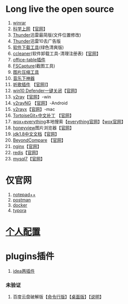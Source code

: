 # Long live the open source
1. [winrar](https://github.com/phoenixtree2poplar/release-tools-v1/releases/tag/%E5%8E%8B%E7%BC%A9%E8%BD%AF%E4%BB%B6)
1. [科学上网](https://github.com/phoenixtree2poplar/release-tools-v1/releases/tag/%E5%BC%80%E6%BA%90%E7%BF%BB%E5%A2%99)【[官网](https://github.com/haotian-wang/google-access-helper)】
1. [Thunder](https://github.com/phoenixtree2poplar/release-tools-v1/releases/tag/%E8%BF%85%E9%9B%B7%E6%9C%80%E7%AE%80%E7%89%88)迅雷最简版(文件位置修改)
1. [Thunder](https://github.com/phoenixtree2poplar/release-pkg-v1/releases/tag/thunder)迅雷10去广告版
1. [软件下载工具](https://github.com/phoenixtree2poplar/release-tools-v2/releases/tag/software-download)(绿色清爽版)
1. [ccleaner](https://github.com/phoenixtree2poplar/release-pkg-v1/releases/tag/CCleaner5.63)(软件卸载工具-清理注册表)【[官网](https://www.ccleaner.com/)】
1. [office-table插件](https://github.com/phoenixtree2poplar/release-tools-v1/releases/tag/office%E6%8F%92%E4%BB%B6)
1. [FSCapture](https://github.com/phoenixtree2poplar/release-tools-v1/releases/tag/FSCapture)(截图工具)
1. [图片压缩工具](https://github.com/phoenixtree2poplar/release-tools-v2/releases/tag/jpg)
1. [音乐下神器](https://github.com/phoenixtree2poplar/release-tools-v1/releases/tag/%E9%9F%B3%E4%B9%90%E4%B8%8B%E8%BD%BD%E5%99%A8)
1. [听歌插件](https://github.com/phoenixtree2poplar/release-tools-v1/releases/tag/listen1) 【[官网](https://github.com/listen1/listen1_chrome_extension)]】
1. [win10 Defender一键关闭](https://github.com/phoenixtree2poplar/release-tools-v2/releases/tag/%E5%85%B3%E9%97%AD%E4%BF%9D%E6%8A%A4)【[官网](http://www.carrotchou.blog/27785.html)】
1. [v2ray](https://github.com/phoenixtree2poplar/release-tools-v2/releases/tag/v2rayN-Core)【[官网](https://github.com/v2ray/v2ray-core/releases)】-win
1. [v2rayNG](https://github.com/phoenixtree2poplar/release-tools-v2/releases/tag/%E5%AE%89%E5%8D%93apk) 【[官网](https://github.com/2dust/v2rayNG/releases)】-Android
1. [v2rayx](https://github.com/phoenixtree2poplar/release-pkg-v1/releases/tag/v2rayx-mac)【[官网](https://github.com/Cenmrev/V2RayX/releases)】-mac
1. [TortoiseGit+中文补丁](https://github.com/phoenixtree2poplar/release-tools-v2/releases/tag/TortoiseGit%2B%E4%B8%AD%E6%96%87%E8%A1%A5%E4%B8%81) 【[官网](https://tortoisegit.org/download/)】
1. [wox+everything](https://github.com/phoenixtree2poplar/release-tools-v1/releases/tag/everything文件搜索-wox软件搜索)本地搜索【[everything官网](https://everything.en.softonic.com/)】【[wox官网](http://www.wox.one/)】
1. [honeyview](https://github.com/phoenixtree2poplar/release-tools-v1/releases/tag/%E5%9B%BE%E7%89%87%E6%B5%8F%E8%A7%88%E5%99%A8)图片浏览器【[官网](https://honeyview.en.softonic.com/)】
1. [jdk1.8中文文档](https://github.com/phoenixtree2poplar/release-tools-v2/releases/tag/%E4%B8%AD%E6%96%87%E6%96%87%E6%A1%A3)【[官网](https://docs.oracle.com/javase/8/docs/)】
1. [BeyondCompare](https://github.com/phoenixtree2poplar/release-tools-v2/releases/tag/%E6%96%87%E4%BB%B6%E5%AF%B9%E6%AF%944.2) 【[官网](http://www.scootersoftware.com/download.php)】
1. [nginx](https://github.com/phoenixtree2poplar/release-pkg-v1/releases/tag/1.16.1)【[官网](http://nginx.org/en/download.html)】
1. [redis](https://github.com/phoenixtree2poplar/release-pkg-v1/releases/tag/win-redis)【[官网](https://github.com/microsoftarchive/redis/releases)】
1. [mysql7](https://github.com/phoenixtree2poplar/release-pkg-v1/releases/tag/mysql7)【[官网](https://dev.mysql.com/downloads/mysql)】
# 仅官网
1. [notepad++](https://notepad-plus.en.softonic.com/)
1. [postman](https://www.getpostman.com/)
1. [docker](https://hub.docker.com/editions/community/docker-ce-desktop-windows)
1. [typora](https://www.typora.io/)
# [个人配置](https://github.com/phoenixtree2poplar/release-config-me)
# plugins插件
1. [idea两插件](https://github.com/phoenixtree2poplar/release-pkg-v1/releases)
### 未验证
1. 百度云盘破解版【[命令行版](https://github.com/iikira/BaiduPCS-Go/releases)】【[桌面版](https://github.com/liuzhuoling2011/baidupcs-web/releases)】【[说明](https://mp.weixin.qq.com/s/gs8B2bLPOZGGW8RuoNtGFQ)】
